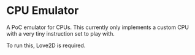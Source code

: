 # CPU Emulator

A PoC emulator for CPUs. This currently only implements a custom CPU with a very tiny instruction set to play with.

To run this, Love2D is required.